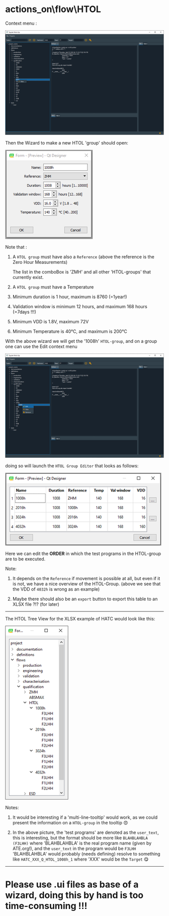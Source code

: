 # actions_on\flow\HTOL

Context menu :

 ![HTOL-ContextMenuNew](HTOL-ContextMenuNew.png)
 
Then the Wizard to make a new HTOL 'group' should open:

 ![HTOL-New](HTOL-New.png)
 

Note that :

1. A `HTOL group` must have also a `Reference` (above the reference is the Zero Hour Measurements)

    The list in the comboBox is 'ZMH' and all other 'HTOL-groups' that currently exist.
2. A `HTOL group` must have a Temperature
3. Minimum duration is 1 hour, maximum is 8760 (=1year!)
4. Validation window is minimum 12 hours, and maximum 168 hours (=7days !!!)
5. Minimum VDD is 1.8V, maximum 72V
6. Minimum Temperature is 40°C, and maximum is 200°C

With the above wizard we will get the '1008h' `HTOL-group`, and on a group one can use the Edit context menu

 ![HTOL-ContextMenuEditGroup](HTOL-ContextMenuEditGroup.png)
 
doing so will launch the `HTOL Group Editor` that looks as follows:

 ![HTOL-Sequence](HTOL-Sequence.png)

Here we can edit the **ORDER** in which the test programs in the HTOL-group
are to be executed.

Note: 

1. It depends on the `Reference` if movement is possible at all, but even if it is not, we have a nice overview of the HTOL-Group. (above we see that the VDD of `4032h` is wrong as an example)

2. Maybe there should also be an `export` button to export this table to an XLSX file ?!? (for later)

---

The HTOL Tree View for the XLSX example of HATC would look like this:

 ![HTOL-TreeView](HTOL-TreeView.png)

Notes:

1. It would be interesting if a 'multi-line-tooltip' would work, as we could present the information on a `HTOL-group` in the tooltip :heart_eyes:

2. In the above picture, the 'test programs' are denoted as the `user_text`, this is interesting, but the format should be more like 
`BLAHBLAHBLA (F3LHH)` where 'BLAHBLAHBLA' is the real program name (given by ATE.org!), and the `user_text` in the program would be `F3LHH`
'BLAHBLAHBLA' would probably (needs defining) resolve to something like `HATC_XXX_Q_HTOL_1008h_1` where 'XXX' would be the `Target` :yum:

---

# Please use .ui files as base of a wizard, doing this by hand is too time-consuming !!!